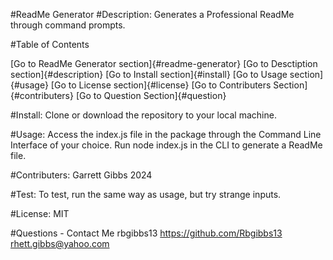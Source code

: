 #ReadMe Generator
#Description:
Generates a Professional ReadMe through command prompts.

#Table of Contents

[Go to ReadMe Generator section]{#readme-generator} [Go to Desctiption section]{#description} [Go to Install section]{#install} [Go to Usage section]{#usage} [Go to License section]{#license} [Go to Contributers Section]{#contributers} [Go to Question Section]{#question}

#Install:
Clone or download the repository to your local machine.

#Usage:
Access the index.js file in the package through the Command Line Interface of your choice. Run node index.js in the CLI to generate a ReadMe file.

#Contributers:
Garrett Gibbs 2024

#Test:
To test, run the same way as usage, but try strange inputs.

#License:
MIT

#Questions - Contact Me
rbgibbs13 https://github.com/Rbgibbs13
rhett.gibbs@yahoo.com